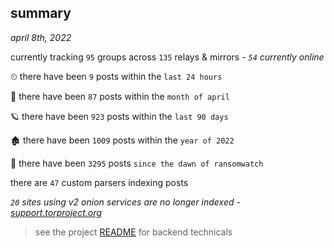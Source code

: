 
## summary
_april 8th, 2022_

currently tracking `95` groups across `135` relays & mirrors - _`54` currently online_

⏲ there have been `9` posts within the `last 24 hours`

🦈 there have been `87` posts within the `month of april`

🪐 there have been `923` posts within the `last 90 days`

🏚 there have been `1009` posts within the `year of 2022`

🦕 there have been `3295` posts `since the dawn of ransomwatch`

there are `47` custom parsers indexing posts

_`20` sites using v2 onion services are no longer indexed - [support.torproject.org](https://support.torproject.org/onionservices/v2-deprecation/)_

> see the project [README](https://github.com/thetanz/ransomwatch#ransomwatch--) for backend technicals
